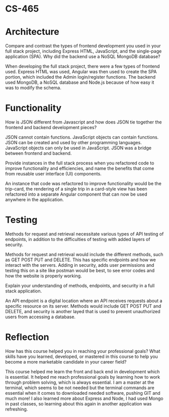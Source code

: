 # CS-465 

# Architecture

Compare and contrast the types of frontend development you used in your full stack project, including Express HTML, JavaScript, and the single-page application (SPA).
Why did the backend use a NoSQL MongoDB database?

When developing the full stack project, there were a few types of frontend used. Express HTML was used, Angular was then used to create the SPA portion, which included the Admin login/register functions. The backend used MongoDB, a NoSQL database and Node.js because of how easy it was to modify the schema. 


# Functionality

How is JSON different from Javascript and how does JSON tie together the frontend and backend development pieces?

JSON cannot contain functions. JavaScript objects can contain functions. JSON can be created and used by other programming languages. JavaScript objects can only be used in JavaScript. JSON was a bridge between frontend and backend. 

Provide instances in the full stack process when you refactored code to improve functionality and efficiencies, and name the benefits that come from reusable user interface (UI) components.

An instance that code was refactored to improve functionality would be the trip-card, the rendering of a single trip in a card-style view has been refactored into a
separate Angular component that can now be used anywhere in the application.

# Testing

Methods for request and retrieval necessitate various types of API testing of endpoints, in addition to the difficulties of testing with added layers of security.

Methods for request and retrieval would include the different methods, such as GET POST PUT and DELETE. This has specific endpoints and how we interact with the servers. Adding in security, adds user permissions and testing this on a site like postman would be best, to see error codes and how the website is properly working. 


Explain your understanding of methods, endpoints, and security in a full stack application.

An API endpoint is a digital location where an API receives requests about a specific resource on its server. Methods would include GET POST PUT and DELETE, and security is another layed that is used to prevent unauthorized users from accessing a database. 


# Reflection

How has this course helped you in reaching your professional goals? What skills have you learned, developed, or mastered in this course to help you become a more marketable candidate in your career field?

This course helped me learn the front and back end in development which is essential. It helped me reach professional goals by learning how to work through problem solving, which is always essential. I am a master at the terminal, which seems to be not needed but the terminal commands are essential when it comes to downloaded needed software, pushing GIT and much more! I also learned more about Express and Node, I had used Mongo in past classes, so learning about this again in another application was refreshing. 
